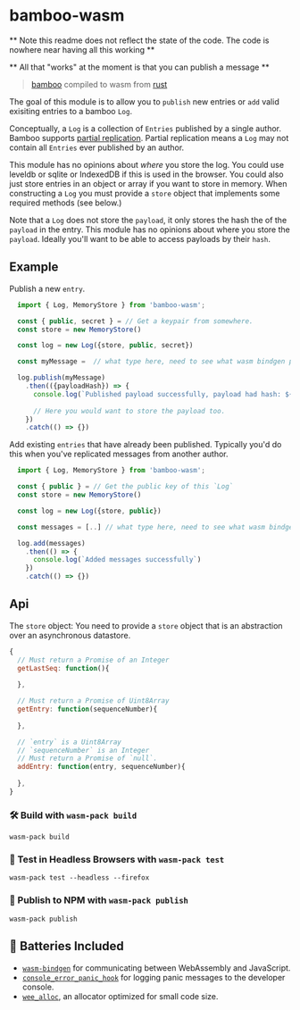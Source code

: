# bamboo-wasm

** Note this readme does not reflect the state of the code. The code is nowhere near having all this working **

** All that "works" at the moment is that you can publish a message **


> [bamboo](https://github.com/AljoschaMeyer/bamboo) compiled to wasm from [rust](https://github.com/pietgeursen/bamboo-rs)

The goal of this module is to allow you to `publish` new entries or `add` valid exisiting entries to a bamboo `Log`. 

Conceptually, a `Log` is a collection of `Entries` published by a single author.
Bamboo supports [partial replication](https://github.com/AljoschaMeyer/bamboo#partial-replication-and-log-verification). Partial replication means a `Log` may not contain all `Entries` ever published by an author. 

This module has no opinions about _where_ you store the log. You could use leveldb or sqlite or IndexedDB if this is used in the browser.
You could also just store entries in an object or array if you want to store in memory. When constructing a `Log` you must provide a `store` object that implements some required methods (see below.) 

Note that a `Log` does not store the `payload`, it only stores the hash the of the `payload` in the entry. This module has no opinions about where you store the `payload`. Ideally you'll want to be able to access payloads by their `hash`.

## Example

Publish a new `entry`.

```js
  import { Log, MemoryStore } from 'bamboo-wasm';

  const { public, secret } = // Get a keypair from somewhere.
  const store = new MemoryStore()

  const log = new Log({store, public, secret})

  const myMessage =  // what type here, need to see what wasm bindgen provides 

  log.publish(myMessage)
    .then(({payloadHash}) => {
      console.log(`Published payload successfully, payload had hash: ${payloadHash}`)
      
      // Here you would want to store the payload too. 
    })
    .catch(() => {})
```

Add existing `entries` that have already been published. Typically you'd do this when you've replicated messages from another author.

```js
  import { Log, MemoryStore } from 'bamboo-wasm';

  const { public } = // Get the public key of this `Log` 
  const store = new MemoryStore()

  const log = new Log({store, public})

  const messages = [..] // what type here, need to see what wasm bindgen provides 

  log.add(messages)
    .then(() => {
      console.log(`Added messages successfully`)
    })
    .catch(() => {})

```

## Api 

The `store` object:
You need to provide a `store` object that is an abstraction over an asynchronous datastore. 

```js
{
  // Must return a Promise of an Integer
  getLastSeq: function(){
  
  },

  // Must return a Promise of Uint8Array
  getEntry: function(sequenceNumber){
  
  },

  // `entry` is a Uint8Array  
  // `sequenceNumber` is an Integer
  // Must return a Promise of `null`.
  addEntry: function(entry, sequenceNumber){
  
  },
}
```

### 🛠️ Build with `wasm-pack build`

```
wasm-pack build
```

### 🔬 Test in Headless Browsers with `wasm-pack test`

```
wasm-pack test --headless --firefox
```

### 🎁 Publish to NPM with `wasm-pack publish`

```
wasm-pack publish
```

## 🔋 Batteries Included

* [`wasm-bindgen`](https://github.com/rustwasm/wasm-bindgen) for communicating
  between WebAssembly and JavaScript.
* [`console_error_panic_hook`](https://github.com/rustwasm/console_error_panic_hook)
  for logging panic messages to the developer console.
* [`wee_alloc`](https://github.com/rustwasm/wee_alloc), an allocator optimized
  for small code size.

